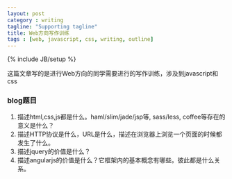 ```yaml
---
layout: post
category : writing
tagline: "Supporting tagline"
title: Web方向写作训练
tags : [web, javascript, css, writing, outline]
---
```

{% include JB/setup %}

这篇文章写的是进行Web方向的同学需要进行的写作训练，涉及到javascript和css


### blog题目

1. 描述html,css,js都是什么。haml/slim/jade/jsp等, sass/less, coffee等存在的意义是什么？
2. 描述HTTP协议是什么，URL是什么，描述在浏览器上浏览一个页面的时候都发生了什么。
2. 描述jquery的价值是什么？
4. 描述angularjs的价值是什么？它框架内的基本概念有哪些。彼此都是什么关系。


